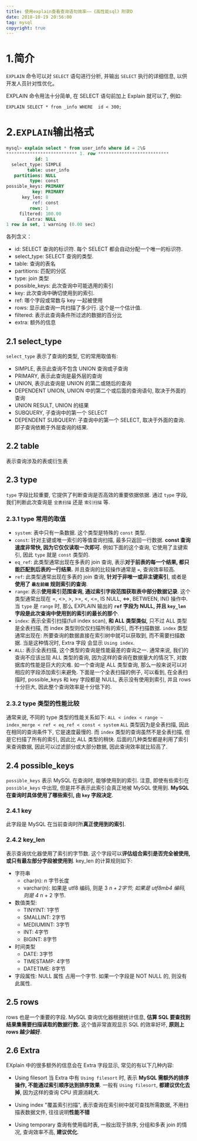 ```yaml
---
title: 使用explain查看查询语句效率——《高性能sql》附录D
date: 2018-10-19 20:56:00
tag: mysql
copyright: true
---
```


# 1.简介

`EXPLAIN` 命令可以对 `SELECT` 语句进行分析, 并输出 `SELECT` 执行的详细信息, 以供开发人员针对性优化。

EXPLAIN 命令用法十分简单, 在 SELECT 语句前加上 Explain 就可以了, 例如:​                      

```
EXPLAIN SELECT * from _info WHERE  id < 300;
```



# 2.`EXPLAIN`输出格式

```sql
mysql> explain select * from user_info where id = 2\G
*************************** 1. row ***************************
           id: 1
  select_type: SIMPLE
        table: user_info
   partitions: NULL
         type: const
possible_keys: PRIMARY
          key: PRIMARY
      key_len: 8
          ref: const
         rows: 1
     filtered: 100.00
        Extra: NULL
1 row in set, 1 warning (0.00 sec)
```

各列含义：

- id: SELECT 查询的标识符. 每个 SELECT 都会自动分配一个唯一的标识符.
- select_type: SELECT 查询的类型.
- table: 查询的表名
- partitions: 匹配的分区
- type: join 类型
- possible_keys: 此次查询中可能选用的索引
- key: 此次查询中确切使用到的索引.
- ref: 哪个字段或常数与 key 一起被使用
- rows: 显示此查询一共扫描了多少行. 这个是一个估计值.
- filtered: 表示此查询条件所过滤的数据的百分比
- extra: 额外的信息

## 2.1 select_type

`select_type` 表示了查询的类型, 它的常用取值有:

- SIMPLE, 表示此查询不包含 UNION 查询或子查询
- PRIMARY, 表示此查询是最外层的查询
- UNION, 表示此查询是 UNION 的第二或随后的查询
- DEPENDENT UNION, UNION 中的第二个或后面的查询语句, 取决于外面的查询
- UNION RESULT, UNION 的结果
- SUBQUERY, 子查询中的第一个 SELECT
- DEPENDENT SUBQUERY: 子查询中的第一个 SELECT, 取决于外面的查询. 即子查询依赖于外层查询的结果.

## 2.2 table

表示查询涉及的表或衍生表

## 2.3 type

`type` 字段比较重要, 它提供了判断查询是否高效的重要依据依据. 通过 `type` 字段, 我们判断此次查询是 `全表扫描` 还是 `索引扫描` 等.

### 2.3.1 type 常用的取值

- `system`: 表中只有一条数据. 这个类型是特殊的 `const` 类型.
- `const`: 针对主键或唯一索引的等值查询扫描, 最多只返回一行数据. **const 查询速度非常快, 因为它仅仅读取一次即可.**
  例如下面的这个查询, 它使用了主键索引, 因此 `type` 就是 `const` 类型的.
- `eq_ref`: 此类型通常出现在多表的 join 查询,  表示**对于前表的每一个结果, 都只能匹配到后表的一行结果.** 并且查询的比较操作通常是 `=`, 查询效率较高. 
- `ref`: 此类型通常出现在多表的 join 查询, **针对于非唯一或非主键索引**, 或者是**使用了 `最左前缀` 规则索引的查询**. 
- `range`: 表示**使用索引范围查询, 通过索引字段范围获取表中部分数据记录**. 这个类型通常出现在 =, <>, >, >=, <, <=, IS NULL, <=>, BETWEEN, IN() 操作中.
  当 `type` 是 `range` 时, 那么 EXPLAIN 输出的 **`ref` 字段为 NULL, 并且 `key_len` 字段是此次查询中使用到的索引的最长的那个**.
- `index`: 表示全索引扫描(full index scan), **和 ALL 类型类似**, 只不过 ALL 类型是全表扫描, 而 index 类型则仅仅扫描所有的索引, 而不扫描数据.
  `index` 类型通常出现在: 所要查询的数据直接在索引树中就可以获取到, 而不需要扫描数据. 当是这种情况时, Extra 字段 会显示 `Using index`.
- `ALL`: 表示全表扫描, 这个类型的查询是性能最差的查询之一. 通常来说, 我们的查询不应该出现 ALL 类型的查询, 
  因为这样的查询在数据量大的情况下, 对数据库的性能是巨大的灾难. 如一个查询是 ALL 类型查询, 那么一般来说可以对相应的字段添加索引来避免.
  下面是一个全表扫描的例子, 可以看到, 在全表扫描时, possible_keys 和 key 字段都是 NULL, 表示没有使用到索引, 并且 rows 十分巨大, 因此整个查询效率是十分低下的.

### 2.3.2 type 类型的性能比较

通常来说, 不同的 type 类型的性能关系如下:
`ALL < index < range ~ index_merge < ref < eq_ref < const < system`
`ALL` 类型因为是全表扫描, 因此在相同的查询条件下, 它是速度最慢的.
而 `index` 类型的查询虽然不是全表扫描, 但是它扫描了所有的索引, 因此比 ALL 类型的稍快.
后面的几种类型都是利用了索引来查询数据, 因此可以过滤部分或大部分数据, 因此查询效率就比较高了.

## 2.4 possible_keys

`possible_keys` 表示 MySQL 在查询时, 能够使用到的索引. 注意, 即使有些索引在 `possible_keys` 中出现, 但是并不表示此索引会真正地被 MySQL 使用到. **MySQL 在查询时具体使用了哪些索引, 由 `key` 字段决定**.

### 2.4.1 key

此字段是 MySQL 在当前查询时所**真正使用到的索引**.

### 2.4.2 key_len

表示查询优化器使用了索引的字节数. 这个字段可以**评估组合索引是否完全被使用, 或只有最左部分字段被使用到**.
key_len 的计算规则如下:

- 字符串
  - char(n): n 字节长度
  - varchar(n): 如果是 utf8 编码, 则是 3  *n + 2字节; 如果是 utf8mb4 编码, 则是 4*  n + 2 字节.
- 数值类型:
  - TINYINT: 1字节
  - SMALLINT: 2字节
  - MEDIUMINT: 3字节
  - INT: 4字节
  - BIGINT: 8字节
- 时间类型
  - DATE: 3字节
  - TIMESTAMP: 4字节
  - DATETIME: 8字节
- 字段属性: NULL 属性 占用一个字节. 如果一个字段是 NOT NULL 的, 则没有此属性.

## 2.5 rows

rows 也是一个重要的字段. MySQL 查询优化器根据统计信息, **估算 SQL 要查找到结果集需要扫描读取的数据行数.**
这个值非常直观显示 SQL 的效率好坏, **原则上 rows 越少越好**.

## 2.6 Extra

EXplain 中的很多额外的信息会在 Extra 字段显示, 常见的有以下几种内容:

- Using filesort
  当 Extra 中有 `Using filesort` 时, 表示 **MySQL 需额外的排序操作, 不能通过索引顺序达到排序效果**. 一般有 `Using filesort`, **都建议优化去掉**, 因为这样的查询 CPU 资源消耗大.

- Using index
  "覆盖索引扫描", 表示查询在索引树中就可查找所需数据, 不用扫描表数据文件, 往往说明**性能不错**
- Using temporary
  查询有使用临时表, 一般出现于排序, 分组和多表 join 的情况, 查询效率不高, **建议优化**.